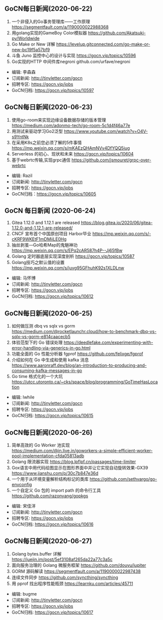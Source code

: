 ## GoCN每日新闻(2020-06-22)

1. 一个非侵入的Go事务管理库——工作原理 https://segmentfault.com/a/1190000022988368
2. 用golang实现的GameBoy Color模拟器 https://github.com/Akatsuki-py/Worldwide
3. Go Make or New 详解 https://levelup.gitconnected.com/go-make-or-new-bc19f5a57bf9
4. 斗鱼 Juno 监控中心的设计与实现 https://gocn.vip/topics/10596
5. Go实现的HTTP 中间件库negroni github.com/urfave/negroni

* 编辑: 李森森
* 订阅新闻: http://tinyletter.com/gocn
* 招聘专区: https://gocn.vip/jobs
* GoCN归档: https://gocn.vip/topics/10597

## GoCN每日新闻(2020-06-23)

1. 使用go-room来实现边缘设备数据存储的版本管理 https://medium.com/adonmo-tech/go-room-5c1d4f46a77e
2. 用测试来驱动学习Go2泛型 https://www.youtube.com/watch?v=O4V-s9YntNk
3. 在采用K8s之前您必须了解的5件事情 https://mp.weixin.qq.com/s/mKAEzQHAmNVv4DfYQQ5iug
4. Serverless 的初心、现状和未来 https://gocn.vip/topics/10604
5. 基于webrtc传输,实现grpc通信 https://github.com/jsmouret/grpc-over-webrtc

* 编辑: Razil
* 订阅新闻: http://tinyletter.com/gocn
* 招聘专区: https://gocn.vip/jobs
* GoCN归档：https://gocn.vip/topics/10605

## GoCN 每日新闻 (2020-06-24)

1. Gitea 1.12.0 and 1.12.1 are released https://blog.gitea.io/2020/06/gitea-1.12.0-and-1.12.1-are-released/
2. CNCF 宣布首个中国原创项目 Harbor毕业 https://mp.weixin.qq.com/s/-cKRF9WKEtF1mDMiiLE0Hg
3. 抽丝剥茧—Go哈希Map的鬼魅神功 https://mp.weixin.qq.com/s/EPq2cAR587h4P--Jj65fBw
4. Golang 定时器底层实现深度剖析 https://gocn.vip/topics/10587
5. Golang技巧之默认值的设置 https://mp.weixin.qq.com/s/juvg95GFhuhK92s1XLDLnw


* 编辑: 马怀博
* 订阅新闻: http://tinyletter.com/gocn
* 招聘专区: https://gocn.vip/jobs
* GoCN归档: https://gocn.vip/topics/10612

## GoCN每日新闻(2020-06-25)

1. 如何做压测 dbq vs sqlx vs gorm https://medium.com/@rocketlaunchr.cloud/how-to-benchmark-dbq-vs-sqlx-vs-gorm-e814caacecb5
2. 体验范型下的 Go 错误处理 https://deedlefake.com/experimenting-with-error-handling-via-generics-in-go.html
3. 功能全面的 Go 性能分析器 fgprof https://github.com/felixge/fgprof
4. 介绍如何在 Go 中生成和使用 kafka 消息 https://www.aaronraff.dev/blog/an-introduction-to-producing-and-consuming-kafka-messages-in-go
5. Go time 格式化的一个大坑 https://utcc.utoronto.ca/~cks/space/blog/programming/GoTimeHasLocation

* 编辑: lwhile
* 订阅新闻: http://tinyletter.com/gocn
* 招聘专区: https://gocn.vip/jobs
* GoCN归档: https://gocn.vip/topics/10615

## GoCN每日新闻(2020-06-26)

1. 简单高效的 Go Worker 池实现 https://medium.com/@in.live.in/goworkers-a-simple-efficient-worker-pool-implementation-cfda05813adb
2. Golang 限流器实现 https://blog.lpflpf.cn/passages/time-limiter
3. Gox语言中用代码绘图显示在图形界面中并让它实现自动旋转效果-GX39 https://www.jianshu.com/p/30c7b847e36d
4. 一个用于从环境变量解析结构标记的类库 https://github.com/sethvargo/go-envconfig
5. 一个自定义 Go 包的 import path 的命令行工具 https://github.com/razonyang/gopkgs

* 编辑: 宋佳洋
* 订阅新闻: http://tinyletter.com/gocn
* 招聘专区: https://gocn.vip/jobs
* GoCN归档: https://gocn.vip/topics/10616

## GoCN每日新闻(2020-06-27)

1. Golang bytes.buffer 详解 https://juejin.im/post/5ef3108af265da22a77c3a5c
2. 面向服务治理的 Golang 微服务框架 https://github.com/douyu/jupiter
3. GORM 源码解读 https://segmentfault.com/a/1190000022987438
4. 连续文件同步 https://github.com/syncthing/syncthing
5. 用 pprof 找出程序性能瓶颈 https://learnku.com/articles/45711

- 编辑: bugme
- 订阅新闻: http://tinyletter.com/gocn
- 招聘专区: https://gocn.vip/jobs
- GoCN归档: https://gocn.vip/topics/10617